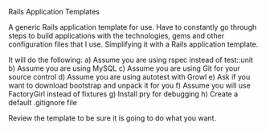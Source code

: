 Rails Application Templates

A generic Rails application template for use. Have to constantly go
through steps to build applications with the technologies, gems and
other configuration files that I use.  Simplifying it with a Rails
application template.

It will do the following:
a) Assume you are using rspec instead of test::unit
b) Assume you are using MySQL
c) Assume you are using Git for your source control
d) Assume you are using autotest with Growl
e) Ask if you want to download bootstrap and unpack it for you
f) Assume you will use FactoryGirl instead of fixtures
g) Install pry for debugging
h) Create a default .gitignore file

Review the template to be sure it is going to do what you want.
